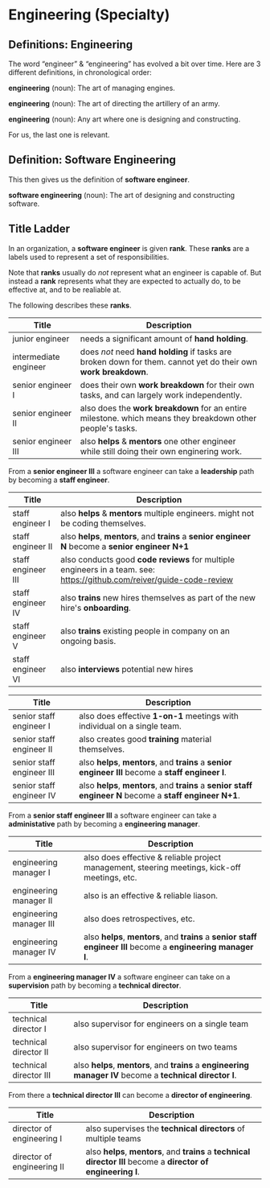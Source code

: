 # Engineering (Specialty)

## Definitions: Engineering

The word “engineer” & “engineering” has evolved a bit over time.
Here are 3 different definitions, in chronological order:

**engineering** (noun): The art of managing engines.

**engineering** (noun): The art of directing the artillery of an army.

**engineering** (noun): Any art where one is designing and constructing.

For us, the last one is relevant.

## Definition: Software Engineering

This then gives us the definition of **software engineer**.

**software engineering** (noun): The art of designing and constructing software.

## Title Ladder

In an organization, a **software engineer** is given **rank**.
These **ranks** are a labels used to represent a set of responsibilities.

Note that **ranks** usually do _not_ represent what an engineer is capable of.
But instead a **rank** represents what they are expected to actually do, to be effective at, and to be realiable at.

The following describes these **ranks**.


| Title                 | Description                                                                                                     |
|-----------------------|-----------------------------------------------------------------------------------------------------------------|
| junior engineer       | needs a significant amount of **hand holding**.                                                                 |
| intermediate engineer | does _not_ need **hand holding** if tasks are broken down for them. cannot yet do their own **work breakdown**. |
| senior engineer Ⅰ     | does their own **work breakdown** for their own tasks, and can largely work independently.                      |
| senior engineer Ⅱ     | also does the **work breakdown** for an entire milestone. which means they breakdown other people's tasks.      |
| senior engineer Ⅲ     | also **helps** & **mentors** one other engineer while still doing their own enginering work.                    |

From a **senior engineer Ⅲ** a software engineer can take a **leadership** path by becoming a **staff engineer**.

| Title            | Description                                                                                                             |
|------------------|-------------------------------------------------------------------------------------------------------------------------|
| staff engineer Ⅰ | also **helps** & **mentors** multiple engineers. might not be coding themselves.                                       |
| staff engineer Ⅱ | also **helps**, **mentors**, and **trains** a **senior engineer N** become a **senior engineer N+1**                   |
| staff engineer Ⅲ | also conducts good **code reviews** for multiple engineers in a team. see: https://github.com/reiver/guide-code-review |
| staff engineer Ⅳ | also **trains** new hires themselves as part of the new hire's **onboarding**.                                         |
| staff engineer Ⅴ | also **trains** existing people in company on an ongoing basis.                                                        |
| staff engineer Ⅵ | also **interviews** potential new hires                                                                                |

| Title                   | Description                                                                                                |
|--------------------------|-----------------------------------------------------------------------------------------------------------|
| senior staff engineer Ⅰ | also does effective **1-on-1** meetings with individual on a single team.                                              |
| senior staff engineer Ⅱ | also creates good **training** material themselves.                                                       |
| senior staff engineer Ⅲ | also **helps**, **mentors**, and **trains** a **senior engineer Ⅲ** become a **staff engineer Ⅰ**.       |
| senior staff engineer Ⅳ | also **helps**, **mentors**, and **trains** a **senior staff engineer N** become a **staff engineer N+1**. |

From a **senior staff engineer Ⅲ** a software engineer can take a **administative** path by becoming a **engineering manager**.

| Title                 | Description                                                                                                     |
|-----------------------|-----------------------------------------------------------------------------------------------------------------|
| engineering manager Ⅰ | also does effective & reliable project management, steering meetings, kick-off meetings, etc.                  |
| engineering manager Ⅱ | also is an effective & reliable liason.                                                                        |
| engineering manager Ⅲ | also does retrospectives, etc.                                                                                 |
| engineering manager Ⅳ | also **helps**, **mentors**, and **trains** a **senior staff engineer Ⅲ** become a **engineering manager Ⅰ**. |


From a **engineering manager Ⅳ** a software engineer can take on a **supervision** path by becoming a **technical director**.

| Title                 | Description                                                                                               |
|-----------------------|-----------------------------------------------------------------------------------------------------------|
| technical director Ⅰ | also supervisor for engineers on a single team                                                             |
| technical director Ⅱ | also supervisor for engineers on two teams                                                                 |
| technical director Ⅲ | also **helps**, **mentors**, and **trains** a **engineering manager Ⅳ** become a **technical director Ⅰ**.  |

From there a **technical director Ⅲ** can become a **director of engineering**.

| Title                     | Description                                                                                                     |
|---------------------------|-----------------------------------------------------------------------------------------------------------------|
| director of engineering Ⅰ | also supervises the **technical directors** of multiple teams                                                   |
| director of engineering Ⅱ | also **helps**, **mentors**, and **trains** a **technical director Ⅲ** become a **director of engineering Ⅰ**. |
